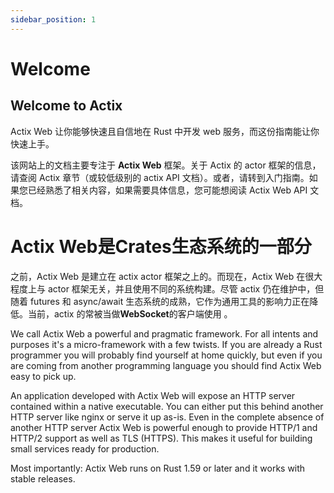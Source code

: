 ```yaml
---
sidebar_position: 1
---
```


# Welcome
## Welcome to Actix

Actix Web 让你能够快速且自信地在 Rust 中开发 web 服务，而这份指南能让你快速上手。

该网站上的文档主要专注于 **Actix Web** 框架。关于 Actix 的 actor 框架的信息，请查阅 Actix 章节（或较低级别的 actix API 文档）。或者，请转到入门指南。如果您已经熟悉了相关内容，如果需要具体信息，您可能想阅读 Actix Web API 文档。

# Actix Web是Crates生态系统的一部分

之前，Actix Web 是建立在 actix actor 框架之上的。而现在，Actix Web 在很大程度上与 actor 框架无关，并且使用不同的系统构建。尽管 actix 仍在维护中，但随着 futures 和 async/await 生态系统的成熟，它作为通用工具的影响力正在降低。当前，actix 的常被当做**WebSocket**的客户端使用 。

We call Actix Web a powerful and pragmatic framework. For all intents and purposes it's a micro-framework with a few twists. If you are already a Rust programmer you will probably find yourself at home quickly, but even if you are coming from another programming language you should find Actix Web easy to pick up.

An application developed with Actix Web will expose an HTTP server contained within a native executable. You can either put this behind another HTTP server like nginx or serve it up as-is. Even in the complete absence of another HTTP server Actix Web is powerful enough to provide HTTP/1 and HTTP/2 support as well as TLS (HTTPS). This makes it useful for building small services ready for production.

Most importantly: Actix Web runs on Rust 1.59 or later and it works with stable releases.